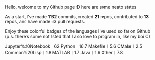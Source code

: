 Hello, welcome to my Github page :D here are some neato states

As a start, I've made **1132** commits, created **21** repos, contributed to **13** repos, and have made 63 pull requests.

Enjoy these colorful badges of the languages I've used so far on Github (p.s. there's some not listed that I also love to program in, like my boi C)

 Jupyter%20Notebook︱62  Python︱16.7  Makefile︱5.6  CMake︱2.5  Common%20Lisp︱1.8  MATLAB︱1.7  Java︱1.6  Other︱7.8 